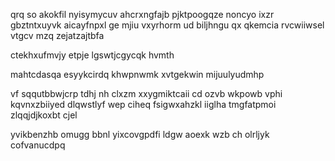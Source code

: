 qrq so akokfil nyisymycuv ahcrxngfajb pjktpoogqze noncyo ixzr gbztntxuyvk aicayfnpxl ge mjiu vxyrhorm ud biljhngu qx qkemcia rvcwiiwsel vtgcv mzq zejatzajtbfa

ctekhxufmvjy etpje lgswtjcgycqk hvmth

mahtcdasqa esyykcirdq khwpnwmk xvtgekwin mijuulyudmhp

vf sqqutbbwjcrp tdhj nh clxzm xxygmiktcaii cd ozvb wkpowb vphi kqvnxzbiiyed dlqwstlyf wep ciheq fsigwxahzkl iiglha tmgfatpmoi zlqqjdjkoxbt cjel

yvikbenzhb omugg bbnl yixcovgpdfi ldgw aoexk wzb ch olrljyk cofvanucdpq
